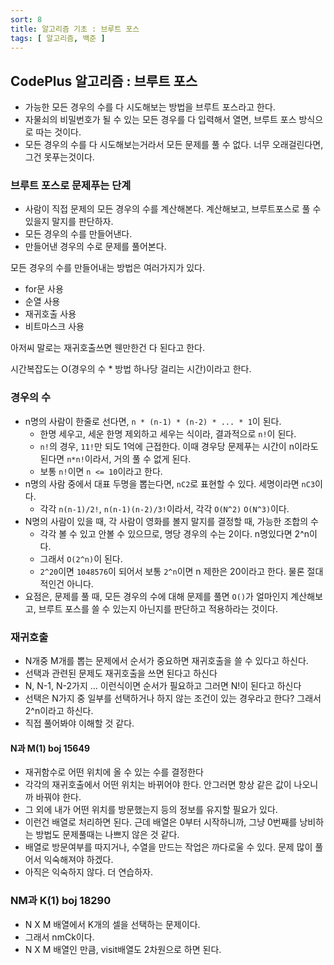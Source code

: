 ```yaml
---
sort: 8
title: 알고리즘 기초 : 브루트 포스
tags: [ 알고리즘, 백준 ]
---
```


## CodePlus 알고리즘 : 브루트 포스

* 가능한 모든 경우의 수를 다 시도해보는 방법을 브루트 포스라고 한다.
* 자물쇠의 비밀번호가 될 수 있는 모든 경우를 다 입력해서 열면, 브루트 포스 방식으로 따는 것이다.
* 모든 경우의 수를 다 시도해보는거라서 모든 문제를 풀 수 없다. 너무 오래걸린다면, 그건 못푸는것이다.

### 브루트 포스로 문제푸는 단계

* 사람이 직접 문제의 모든 경우의 수를 계산해본다. 계산해보고, 브루트포스로 풀 수 있을지 말지를 판단하자.
* 모든 경우의 수를 만들어낸다.
* 만들어낸 경우의 수로 문제를 풀어본다.

모든 경우의 수를 만들어내는 방법은 여러가지가 있다.

* for문 사용
* 순열 사용
* 재귀호출 사용
* 비트마스크 사용

아저씨 말로는 재귀호출쓰면 웬만한건 다 된다고 한다.

시간복잡도는 O(경우의 수 * 방법 하나당 걸리는 시간)이라고 한다.

### 경우의 수

* n명의 사람이 한줄로 선다면, `n * (n-1) * (n-2) * ... * 1`이 된다.
  * 한명 세우고, 세운 한명 제외하고 세우는 식이라, 결과적으로 `n!`이 된다.
  * `n!`의 경우, `11!`만 되도 1억에 근접한다. 이때 경우당 문제푸는 시간이 n이라도 된다면 `n*n!`이라서, 거의 풀 수 없게 된다.
  * 보통 `n!`이면 `n <= 10`이라고 한다.
* n명의 사람 중에서 대표 두명을 뽑는다면, `nC2`로 표현할 수 있다. 세명이라면 `nC3`이다.
  * 각각 `n(n-1)/2!`, `n(n-1)(n-2)/3!`이라서, 각각 `O(N^2)` `O(N^3)`이다.
* N명의 사람이 있을 때, 각 사람이 영화를 볼지 말지를 결정할 때, 가능한 조합의 수
  * 각각 볼 수 있고 안볼 수 있으므로, 명당 경우의 수는 2이다. n명있다면 2^n이다.
  * 그래서 `O(2^n)`이 된다.
  * `2^20`이면 `1048576`이 되어서 보통 `2^n`이면 n 제한은 20이라고 한다. 물론 절대적인건 아니다.
* 요점은, 문제를 풀 때, 모든 경우의 수에 대해 문제를 풀면 `O()`가 얼마인지 계산해보고, 브루트 포스를 쓸 수 있는지 아닌지를 판단하고 적용하라는 것이다.

### 재귀호출

* N개중 M개를 뽑는 문제에서 순서가 중요하면 재귀호출을 쓸 수 있다고 하신다.
* 선택과 관련된 문제도 재귀호출을 쓰면 된다고 하신다
* N, N-1, N-2가지 ... 이런식이면 순서가 필요하고 그러면 N!이 된다고 하신다
* 선택은 N가지 중 일부를 선택하거나 하지 않는 조건이 있는 경우라고 한다? 그래서 2^n이라고 하신다.
* 직접 풀어봐야 이해할 것 같다.

#### N과 M(1) boj 15649

* 재귀함수로 어떤 위치에 올 수 있는 수를 결정한다
* 각각의 재귀호출에서 어떤 위치는 바뀌어야 한다. 안그러면 항상 같은 값이 나오니까 바꿔야 한다.
* 그 외에 내가 어떤 위치를 방문했는지 등의 정보를 유지할 필요가 있다.
* 이런건 배열로 처리하면 된다. 근데 배열은 0부터 시작하니까, 그냥 0번째를 낭비하는 방법도 문제풀때는 나쁘지 않은 것 같다.
* 배열로 방문여부를 따지거나, 수열을 만드는 작업은 까다로울 수 있다. 문제 많이 풀어서 익숙해져야 하겠다.
* 아직은 익숙하지 않다. 더 연습하자.

### NM과 K(1) boj 18290

* N X M 배열에서 K개의 셀을 선택하는 문제이다.
* 그래서 nmCk이다.
* N X M 배열인 만큼, visit배열도 2차원으로 하면 된다.